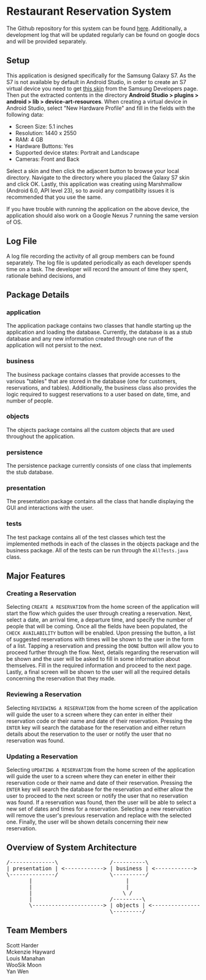 # Restaurant Reservation System

The Github repository for this system can be found [here](https://github.com/sharder996/rrsys). Additionally, a development log  that will be updated regularly can be found on google docs and will be provided separately.

## Setup

This application is designed specifically for the Samsung Galaxy S7. As the S7 is not available by default in Android Studio, in order to create an S7 virtual device you need to get [this skin](https://developer.samsung.com/galaxy-emulator-skin/galaxy_s_series.html) from  the Samsung Developers page. Then put the extracted contents in the directory **Android Studio > plugins > android > lib > device-art-resources**. When creating a virtual device in Android Studio, select "New Hardware Profile" and fill in the fields with the following data:

- Screen Size: 5.1 inches
- Resolution: 1440 x 2550
- RAM: 4 GB
- Hardware Buttons: Yes
- Supported device states: Portrait and Landscape
- Cameras: Front and Back

Select a skin and then click the adjacent button to browse your local directory. Navigate to the directory where you placed the Galaxy S7 skin and click OK. Lastly, this application was creating using Marshmallow (Android 6.0, API level 23), so to avoid any compatibilty issues it is recommended that you use the same.

If you have trouble with running the application on the above device, the application should also work on a Google Nexus 7 running the same version of OS.

## Log File

A log file recording the activity of all group members can be found separately. The log file is updated periodically as each developer spends time on a task. The developer will record the amount of time they spent, rationale behind decisions, and 

## Package Details

### application

The application package contains two classes that handle starting up the application and loading the database. Currently, the database is as a stub database and any new information created through one run of the application will not persist to the next.

### business

The business package contains classes that provide accesses to the various "tables" that are stored in the database (one for customers, reservations, and tables). Additionally, the business class also provides the logic required to suggest reservations to a user based on date, time, and number of people.

### objects

The objects package contains all the custom objects that are used throughout the application.

### persistence

The persistence package currently consists of one class that implements the stub database.

### presentation

The presentation package contains all the class that handle displaying the GUI and interactions with the user.

### tests

The test package contains all of the test classes which test the implemented methods in each of the classes in the objects package and the business package. All of the tests can be run through the `AllTests.java` class.

## Major Features

### Creating a Reservation

Selecting `CREATE A RESERVATION` from the home screen of the application will start the flow which guides the user through creating a reservation. Next, select a date, an arrival time, a departure time, and specify the number of people that will be coming. Once all the fields have been populated, the `CHECK AVAILABILITY` button will be enabled. Upon pressing the button, a list of suggested reservations with times will be shown to the user in the form of a list. Tapping a reservation and pressing the `DONE` button will allow you to proceed further through the flow. Next, details regarding the reservation will be shown and the user will be asked to fill in some information about themselves. Fill in the required information and proceed to the next page. Lastly, a final screen will be shown to the user will all the required details concerning the reservation that they made.

### Reviewing a Reservation

Selecting `REVIEWING A RESERVATION` from the home screen of the application will guide the user to a screen where they can enter in either their reservation code or their name and date of their reservation. Pressing the `ENTER` key will search the database for the reservation and either return details about the reservation to the user or notify the user that no reservation was found.

### Updating a Reservation

Selecting `UPDATING A RESERVATION` from the home screen of the application will guide the user to a screen where they can eneter in either their reservation code or their name and date of their reservation. Pressing the `ENTER` key will search the database for the reservation and either allow the user to proceed to the next screen or notify the user that no reservation was found. If a reservation was found, then the user will be able to select a new set of dates and times for a reservation. Selecting a new reservation will remove the user's previous reservation and replace with the selected one. Finally, the user will be shown details concerning their new reservation.

## Overview of System Architecture

<pre>
/--------------\                /----------\                /-------------\             /----------------\
| presentation | <------------> | business | <------------> | persistance | <---------> | DataAccessStub |
\--------------/                \----------/                \-------------/             \----------------/
       |                             |                             |
       |                             |                             |
       |                            \ /                            |
       |                        /---------\                        |
       \----------------------> | objects | <----------------------/
                                \---------/
</pre>

## Team Members

Scott Harder  
Mckenzie Hayward  
Louis Manahan  
WooSik Moon  
Yan Wen
